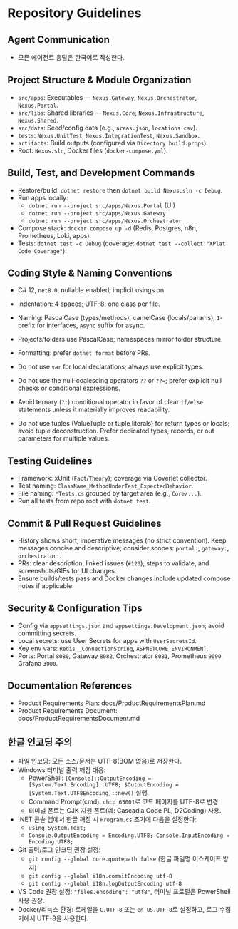 # Repository Guidelines

## Agent Communication
- 모든 에이전트 응답은 한국어로 작성한다.

## Project Structure & Module Organization
- `src/apps`: Executables — `Nexus.Gateway`, `Nexus.Orchestrator`, `Nexus.Portal`.
- `src/libs`: Shared libraries — `Nexus.Core`, `Nexus.Infrastructure`, `Nexus.Shared`.
- `src/data`: Seed/config data (e.g., `areas.json`, `locations.csv`).
- `tests`: `Nexus.UnitTest`, `Nexus.IntegrationTest`, `Nexus.Sandbox`.
- `artifacts`: Build outputs (configured via `Directory.build.props`).
- Root: `Nexus.sln`, Docker files (`docker-compose.yml`).

## Build, Test, and Development Commands
- Restore/build: `dotnet restore` then `dotnet build Nexus.sln -c Debug`.
- Run apps locally:
  - `dotnet run --project src/apps/Nexus.Portal` (UI)
  - `dotnet run --project src/apps/Nexus.Gateway`
  - `dotnet run --project src/apps/Nexus.Orchestrator`
- Compose stack: `docker compose up -d` (Redis, Postgres, n8n, Prometheus, Loki, apps).
- Tests: `dotnet test -c Debug` (coverage: `dotnet test --collect:"XPlat Code Coverage"`).

## Coding Style & Naming Conventions
- C# 12, `net8.0`, nullable enabled; implicit usings on.
- Indentation: 4 spaces; UTF-8; one class per file.
- Naming: PascalCase (types/methods), camelCase (locals/params), `I`-prefix for interfaces, `Async` suffix for async.
- Projects/folders use PascalCase; namespaces mirror folder structure.
- Formatting: prefer `dotnet format` before PRs.

- Do not use `var` for local declarations; always use explicit types.
- Do not use the null-coalescing operators `??` or `??=`; prefer explicit null checks or conditional expressions.
- Avoid ternary (`?:`) conditional operator in favor of clear `if/else` statements unless it materially improves readability.
- Do not use tuples (ValueTuple or tuple literals) for return types or locals; avoid tuple deconstruction. Prefer dedicated types, records, or out parameters for multiple values.

## Testing Guidelines
- Framework: xUnit (`Fact`/`Theory`); coverage via Coverlet collector.
- Test naming: `ClassName_MethodUnderTest_ExpectedBehavior`.
- File naming: `*Tests.cs` grouped by target area (e.g., `Core/...`).
- Run all tests from repo root with `dotnet test`.

## Commit & Pull Request Guidelines
- History shows short, imperative messages (no strict convention). Keep messages concise and descriptive; consider scopes: `portal:`, `gateway:`, `orchestrator:`.
- PRs: clear description, linked issues (`#123`), steps to validate, and screenshots/GIFs for UI changes.
- Ensure builds/tests pass and Docker changes include updated compose notes if applicable.

## Security & Configuration Tips
- Config via `appsettings.json` and `appsettings.Development.json`; avoid committing secrets.
- Local secrets: use User Secrets for apps with `UserSecretsId`.
- Key env vars: `Redis__ConnectionString`, `ASPNETCORE_ENVIRONMENT`.
- Ports: Portal `8080`, Gateway `8082`, Orchestrator `8081`, Prometheus `9090`, Grafana `3000`.

## Documentation References
- Product Requirements Plan: docs/ProductRequirementsPlan.md
- Product Requirements Document: docs/ProductRequirementsDocument.md

## 한글 인코딩 주의
- 파일 인코딩: 모든 소스/문서는 UTF-8(BOM 없음)로 저장한다.
- Windows 터미널 출력 깨짐 대응:
  - PowerShell: `[Console]::OutputEncoding = [System.Text.Encoding]::UTF8; $OutputEncoding = [System.Text.UTF8Encoding]::new()` 실행.
  - Command Prompt(cmd): `chcp 65001`로 코드 페이지를 UTF-8로 변경.
  - 터미널 폰트는 CJK 지원 폰트(예: Cascadia Code PL, D2Coding) 사용.
- .NET 콘솔 앱에서 한글 깨짐 시 `Program.cs` 초기에 다음을 설정한다:
  - `using System.Text;`
  - `Console.OutputEncoding = Encoding.UTF8; Console.InputEncoding = Encoding.UTF8;`
- Git 출력/로그 인코딩 권장 설정:
  - `git config --global core.quotepath false` (한글 파일명 이스케이프 방지)
  - `git config --global i18n.commitEncoding utf-8`
  - `git config --global i18n.logOutputEncoding utf-8`
- VS Code 권장 설정: `"files.encoding": "utf8"`, 터미널 프로필은 PowerShell 사용 권장.
- Docker/리눅스 환경: 로케일을 `C.UTF-8` 또는 `en_US.UTF-8`로 설정하고, 로그 수집기에서 UTF-8을 사용한다.

